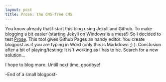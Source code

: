 ```yaml
---
layout: post
title: Prose: the CMS-free CMS
---
```


You know already that I start this blog using Jekyll and Github. To make blogging a bit easier (starting Jekyll on Windows is a mess!) So I decided to test [Prose](http://www.prose.io "Prose"). This tool gives Github Pages an handy editor. You create blogpost as if you are typing in Word (only this is Markdown ;) ). Conclusion after a bit of playing/testing: It is't working as I has to be. Search for a new solution...

I hope to blog more. Untill next time, goodbye!

-End of a small blogpost-
